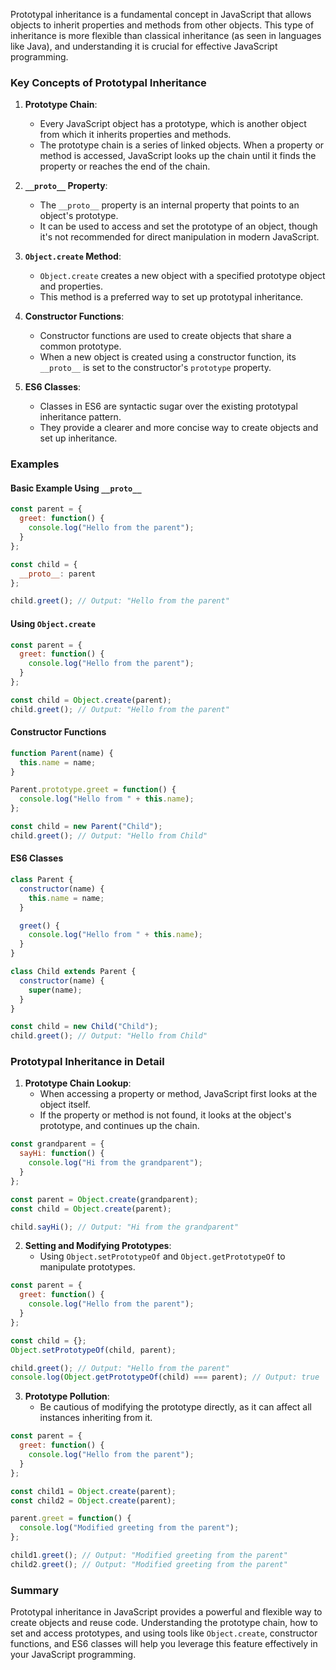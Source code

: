 Prototypal inheritance is a fundamental concept in JavaScript that allows objects to inherit properties and methods from other objects. This type of inheritance is more flexible than classical inheritance (as seen in languages like Java), and understanding it is crucial for effective JavaScript programming.

### Key Concepts of Prototypal Inheritance

1. **Prototype Chain**:
   - Every JavaScript object has a prototype, which is another object from which it inherits properties and methods.
   - The prototype chain is a series of linked objects. When a property or method is accessed, JavaScript looks up the chain until it finds the property or reaches the end of the chain.

2. **`__proto__` Property**:
   - The `__proto__` property is an internal property that points to an object's prototype.
   - It can be used to access and set the prototype of an object, though it's not recommended for direct manipulation in modern JavaScript.

3. **`Object.create` Method**:
   - `Object.create` creates a new object with a specified prototype object and properties.
   - This method is a preferred way to set up prototypal inheritance.

4. **Constructor Functions**:
   - Constructor functions are used to create objects that share a common prototype.
   - When a new object is created using a constructor function, its `__proto__` is set to the constructor's `prototype` property.

5. **ES6 Classes**:
   - Classes in ES6 are syntactic sugar over the existing prototypal inheritance pattern.
   - They provide a clearer and more concise way to create objects and set up inheritance.

### Examples

#### Basic Example Using `__proto__`

```javascript
const parent = {
  greet: function() {
    console.log("Hello from the parent");
  }
};

const child = {
  __proto__: parent
};

child.greet(); // Output: "Hello from the parent"
```

#### Using `Object.create`

```javascript
const parent = {
  greet: function() {
    console.log("Hello from the parent");
  }
};

const child = Object.create(parent);
child.greet(); // Output: "Hello from the parent"
```

#### Constructor Functions

```javascript
function Parent(name) {
  this.name = name;
}

Parent.prototype.greet = function() {
  console.log("Hello from " + this.name);
};

const child = new Parent("Child");
child.greet(); // Output: "Hello from Child"
```

#### ES6 Classes

```javascript
class Parent {
  constructor(name) {
    this.name = name;
  }

  greet() {
    console.log("Hello from " + this.name);
  }
}

class Child extends Parent {
  constructor(name) {
    super(name);
  }
}

const child = new Child("Child");
child.greet(); // Output: "Hello from Child"
```

### Prototypal Inheritance in Detail

1. **Prototype Chain Lookup**:
   - When accessing a property or method, JavaScript first looks at the object itself.
   - If the property or method is not found, it looks at the object's prototype, and continues up the chain.

```javascript
const grandparent = {
  sayHi: function() {
    console.log("Hi from the grandparent");
  }
};

const parent = Object.create(grandparent);
const child = Object.create(parent);

child.sayHi(); // Output: "Hi from the grandparent"
```

2. **Setting and Modifying Prototypes**:
   - Using `Object.setPrototypeOf` and `Object.getPrototypeOf` to manipulate prototypes.

```javascript
const parent = {
  greet: function() {
    console.log("Hello from the parent");
  }
};

const child = {};
Object.setPrototypeOf(child, parent);

child.greet(); // Output: "Hello from the parent"
console.log(Object.getPrototypeOf(child) === parent); // Output: true
```

3. **Prototype Pollution**:
   - Be cautious of modifying the prototype directly, as it can affect all instances inheriting from it.

```javascript
const parent = {
  greet: function() {
    console.log("Hello from the parent");
  }
};

const child1 = Object.create(parent);
const child2 = Object.create(parent);

parent.greet = function() {
  console.log("Modified greeting from the parent");
};

child1.greet(); // Output: "Modified greeting from the parent"
child2.greet(); // Output: "Modified greeting from the parent"
```

### Summary

Prototypal inheritance in JavaScript provides a powerful and flexible way to create objects and reuse code. Understanding the prototype chain, how to set and access prototypes, and using tools like `Object.create`, constructor functions, and ES6 classes will help you leverage this feature effectively in your JavaScript programming.
